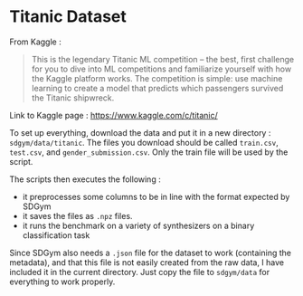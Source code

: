 # Titanic Dataset

From Kaggle :

> This is the legendary Titanic ML competition – the best, first challenge for you to dive into ML competitions and familiarize yourself with how the Kaggle platform works.
> The competition is simple: use machine learning to create a model that predicts which passengers survived the Titanic shipwreck.

Link to Kaggle page : https://www.kaggle.com/c/titanic/

To set up everything, download the data and put it in a new directory : `sdgym/data/titanic`. The files you download should be called `train.csv`, `test.csv`, and `gender_submission.csv`. Only the train file will be used by the script.

The scripts then executes the following : 

* it preprocesses some columns to be in line with the format expected by SDGym
* it saves the files as `.npz` files.
* it runs the benchmark on a variety of synthesizers on a binary classification task

Since SDGym also needs a `.json` file for the dataset to work (containing the metadata), and that this file is not easily created from the raw data, I have included it in the current directory. Just copy the file to `sdgym/data` for everything to work properly.

